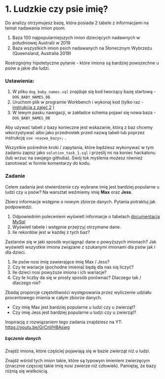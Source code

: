 # 1. Ludzkie czy psie imię?

Do analizy otrzymujesz bazę, która posiada 2 tabele z informacjami na temat nadawania imion psom.

1. Baza 100 najpopularniejszych imion dziecięcych nadawnych w południowej Australii w 2019
2. Baza wszystkich imion psich nadawanych na Słonecznym Wybrzeżu (Queensland, Australia 2019)

Rostrzgnijmy hipotetyczne pytanie - które imiona są bardziej powszechne u psów a jakie dla ludzi.


### Ustawienia:

1. W pliku `dog_baby_names.sql` znajduje się kod tworzący bazę startową - `DOG_BABY_NAMES_DB`.
2. Uruchom plik w programie Workbench i wykonaj kod (tylko raz - [instrukcja z zajęć 2](https://youtu.be/so7xe0pO-bE?t=101) )
3. W lewym pasku nawigacji, w zakładce schema pojawi się nowa baza - `DOG_BABY_NAMES_DB`

Aby używać tabeli z bazy konieczne jest wskazanie, którą z baz chcemy wkorzystywać albo jako przedrostek przed nazwą tabeli lub poprzez instrukcję `use <nazwa_bazy>;` .

Wszystkie pośrednie kroki / zapytania, które będziesz wykonywać w tym zadaniu zapisz jako `solution_task_1.sql` i prześlij mi na koniec hackatonu (lub wrzuc na swojego githuba). Swój tok myślenia możesz również zanotować w formie komentarzy do kodu.


### Zadanie

Celem zadania jest stwierdzenie czy wybrane imię jest bardziej popularne u ludzi czy u psów?
Na warsztat weźmiemy imię **Max** oraz **Jess**.

Zbierz informacje wstępne o nowym zbiorze danych. Pytania potraktuj jak podpowiedzi. 

1. Odpowiednim poleceniem wyświetl informacje o tabelach [documentacja MySql](https://dev.mysql.com/doc/refman/8.0/en/getting-information.html)
2. Wyświetl tabele i wstępnie przejrzyj otrzymane dane.
3. Ile rekordów jest w każdej z tych baz?

Zastanów się w jaki sposób wyciągnąć dane o powyższych imionach? 
Jak wyświetli wszystkie imiona związane z szukanymi imionami dla psów jak i dla dzieci.

1. Ile psów nosi imię zawierające imię Max / Jess? 
2. Czy te wariacje (pochodne imienia) będą dla nas się liczyć?
3. Ile dzieci nosi powyższe imiona i ich wariacje?
4. Czy te liczby da się w prosty sposób porównać? Dlaczego tak / dlaczego nie?

Zbadaj proporcje częstotliwości występowania przez wyliczenie udziału procentowego imienia w całym zbiorze danych.

- Czy imię Max jest bardziej popularne u ludzi czy u zwierząt?
- Czy imię Jess jest bardziej popularne u ludzi czy u zwierząt?

Inspirację z rozwiązaniem tego zadania znajdziesz na YT: https://youtu.be/GrCnVH8Aswg

##### Łączenie danych

Znajdź imiona, które częściej pojawiają się w bazie zwierząt niż u ludzi.

Znajdź wśród tych imion takie, które są typowym imieniem zwierzęcym (znacznie częsciej takie imię nosi zwierze niż człowiek). Pamiętaj, że bazy różnią się wielkością.



